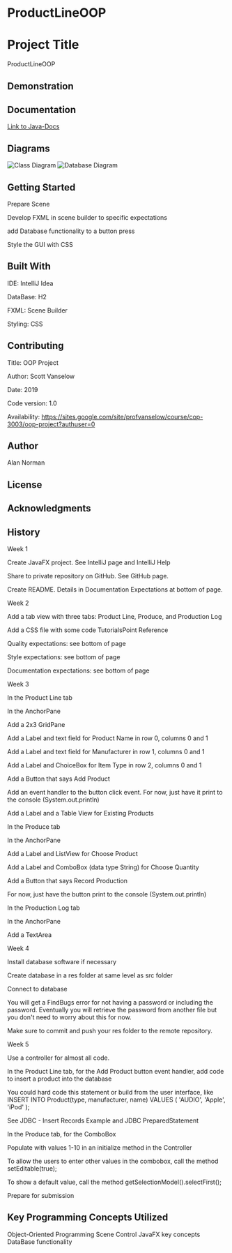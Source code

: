 # ProductLineOOP

# Project Title

ProductLineOOP


## Demonstration


## Documentation
[Link to Java-Docs](https://alannorman99.github.io/ProductLineOOP/)

## Diagrams
![Class Diagram](class.jpg)
![Database Diagram](class.jpg)


## Getting Started
Prepare Scene

Develop FXML in scene builder to specific expectations

add Database functionality to a button press

Style the GUI with CSS



## Built With
IDE: IntelliJ Idea

DataBase: H2

FXML: Scene Builder

Styling: CSS



## Contributing
Title: OOP Project

Author: Scott Vanselow

Date: 2019

Code version: 1.0

Availability: https://sites.google.com/site/profvanselow/course/cop-3003/oop-project?authuser=0


## Author
Alan Norman


## License


## Acknowledgments


## History
Week 1

Create JavaFX project. See IntelliJ page and IntelliJ Help

Share to private repository on GitHub. See GitHub page.

Create README. Details in Documentation Expectations at bottom of page. 

Week 2

Add a tab view with three tabs: Product Line, Produce, and Production Log

Add a CSS file with some code TutorialsPoint Reference

Quality expectations: see bottom of page

Style expectations: see bottom of page

Documentation expectations: see bottom of page

Week 3

In the Product Line tab

In the AnchorPane

Add a 2x3 GridPane

Add a Label and text field for Product Name in row 0, columns 0 and 1

Add a Label and text field for Manufacturer in row 1, columns 0 and 1

Add a Label and ChoiceBox for Item Type in row 2, columns 0 and 1

Add a Button that says Add Product

Add an event handler to the button click event. For now, just have it print to the console (System.out.println)

Add a Label and a Table View for Existing Products

In the Produce tab

In the AnchorPane

Add a Label and ListView for Choose Product

Add a Label and ComboBox (data type String) for Choose Quantity

Add a Button that says Record Production

For now, just have the button print to the console (System.out.println)

In the Production Log tab

In the AnchorPane

Add a TextArea

Week 4

Install database software if necessary

Create database in a res folder at same level as src folder

Connect to database 

You will get a FindBugs error for not having a password or including the password. Eventually you will retrieve the password from another file but you don't need to worry about this for now. 

Make sure to commit and push your res folder to the remote repository.

Week 5

Use a controller for almost all code. 

In the Product Line tab, for the Add Product button event handler, add code to insert a product into the database

You could hard code this statement or build from the user interface, like INSERT INTO Product(type, manufacturer, name) VALUES ( 'AUDIO', 'Apple', 'iPod' );

See JDBC - Insert Records Example and JDBC PreparedStatement

In the Produce tab, for the ComboBox

Populate with values 1-10 in an initialize method in the Controller

To allow the users to enter other values in the combobox, call the method setEditable(true);

To show a default value, call the method getSelectionModel().selectFirst();

Prepare for submission 


## Key Programming Concepts Utilized
Object-Oriented Programming
Scene Control
JavaFX key concepts
DataBase functionality
